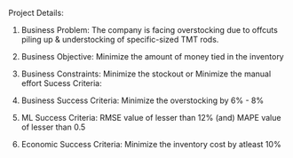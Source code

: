 Project Details:
1) Business Problem: The company is facing overstocking due to offcuts piling up & understocking of specific-sized TMT rods.

2) Business Objective: Minimize the amount of money tied in the inventory

3) Business Constraints: Minimize the stockout or Minimize the manual effort
Sucess Criteria:
 1) Business Success Criteria: Minimize the overstocking by 6% - 8%

 2) ML Success Criteria: RMSE value of lesser than 12% (and) MAPE value of lesser than 0.5

 3) Economic Success Criteria: Minimize the inventory cost by atleast 10%

